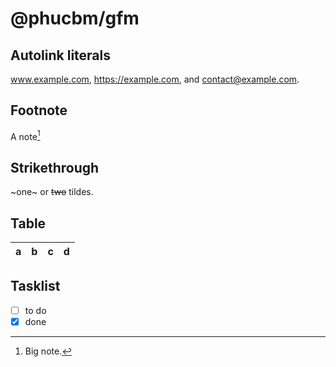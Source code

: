# @phucbm/gfm

## Autolink literals

www.example.com, https://example.com, and contact@example.com.

## Footnote

A note[^1]

[^1]: Big note.

## Strikethrough

~one~ or ~~two~~ tildes.

## Table

| a | b | c | d |
| - | :- | -: | :-: |

## Tasklist

* [ ] to do
* [x] done